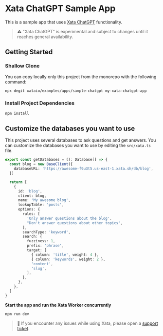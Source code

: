 # Xata ChatGPT Sample App

This is a sample app that uses [Xata ChatGPT](https://xata.io/chatgpt) functionality.

> ⚠️ "Xata ChatGPT" is experimental and subject to changes until it reaches general availability.

## Getting Started

### Shallow Clone

You can copy locally only this project from the monorepo with the following command:

```sh
npx degit xataio/examples/apps/sample-chatgpt my-xata-chatgpt-app
```

### Install Project Dependencies

```bash
npm install
```

## Customize the databases you want to use

This project uses several databases to ask questions and get answers. You can customize the databases you want to use by editing the `src/xata.ts` file.

```ts
export const getDatabases = (): Database[] => {
  const blog = new BaseClient({
    databaseURL: 'https://awesome-f9u3t5.us-east-1.xata.sh/db/blog',
  })

  return [
    {
      id: 'blog',
      client: blog,
      name: 'My awesome blog',
      lookupTable: 'posts',
      options: {
        rules: [
          'Only answer questions about the blog',
          "Don't answer questions about other topics",
        ],
        searchType: 'keyword',
        search: {
          fuzziness: 1,
          prefix: 'phrase',
          target: [
            { column: 'title', weight: 4 },
            { column: 'keywords', weight: 2 },
            'content',
            'slug',
          ],
        },
      },
    },
  ]
}
```

**Start the app and run the Xata Worker concurrently**

```bash
npm run dev
```

> 🐛 If you encounter any issues while using Xata, please open a [support ticket](https://support.xata.io/hc/en-usrequests/new).
